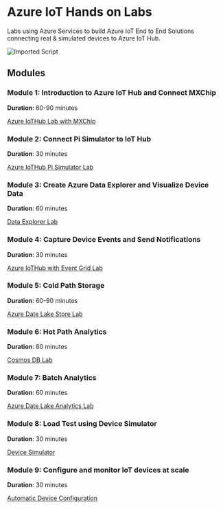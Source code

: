 # Azure IoT Hands on Labs

Labs using Azure Services to build Azure IoT End to End Solutions connecting real & simulated devices to Azure IoT Hub.

![Imported Script](images/Lab.png "Header Image")

## Modules

### Module 1: Introduction to Azure IoT Hub and Connect MXChip

**Duration**: 60-90 minutes

[Azure IoTHub Lab with MXChip](https://github.com/Azure-Samples/azureiotlabs/blob/master/IoTHub/README.md)

### Module 2: Connect Pi Simulator to IoT Hub

**Duration**: 30 minutes

[Azure IoTHub Pi Simulator Lab](https://github.com/Azure-Samples/azureiotlabs/blob/master/IoTHub-PiSimulator/README.md)

### Module 3: Create Azure Data Explorer and Visualize Device Data

**Duration**: 60 minutes

[Data Explorer Lab](https://github.com/Azure-Samples/azureiotlabs/blob/master/timeseriesinsights/README.md)

### Module 4: Capture Device Events and Send Notifications

**Duration**: 30 minutes

[Azure IoTHub with Event Grid Lab](https://github.com/Azure-Samples/azureiotlabs/blob/master/EventGrid/README.md)

### Module 5: Cold Path Storage

**Duration**: 60-90 minutes

[Azure Date Lake Store Lab](https://github.com/Azure-Samples/azureiotlabs/blob/master/DatalakeStore/README.md)

### Module 6: Hot Path Analytics

**Duration**: 60 minutes

[Cosmos DB Lab](https://github.com/Azure-Samples/azureiotlabs/blob/master/CosmosDB/README.md)

### Module 7: Batch Analytics

**Duration**: 60 minutes

[Azure Date Lake Analytics Lab](https://github.com/Azure-Samples/azureiotlabs/blob/master/DatalakeAnalytics/README.md)

### Module 8: Load Test using Device Simulator

**Duration**: 30 minutes

[Device Simulator](https://github.com/Azure-Samples/azureiotlabs/blob/master/DeviceSimulator/README.md)


### Module 9: Configure and monitor IoT devices at scale

**Duration**: 30 minutes

[Automatic Device Configuration](https://github.com/Azure-Samples/azureiotlabs/blob/master/automaticdeviceconfiguration/README.md)
